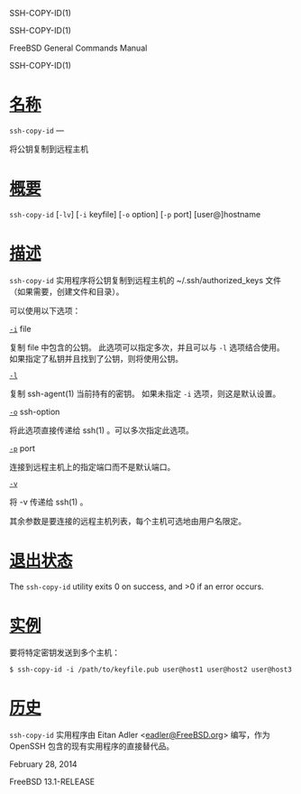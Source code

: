   SSH-COPY-ID(1)  

SSH-COPY-ID(1)

FreeBSD General Commands Manual

SSH-COPY-ID(1)

[名称](#__u540D___u79F0_)
=======================

`ssh-copy-id` —

将公钥复制到远程主机

[概要](#__u6982___u8981_)
=======================

`ssh-copy-id` \[`-lv`\] \[`-i` keyfile\] \[`-o` option\] \[`-p` port\] \[user@\]hostname

[描述](#__u63CF___u8FF0_)
=======================

`ssh-copy-id` 实用程序将公钥复制到远程主机的 ~/.ssh/authorized\_keys 文件（如果需要，创建文件和目录）。

可以使用以下选项：

[`-i`](#i) file

复制 file 中包含的公钥。 此选项可以指定多次，并且可以与 `-l` 选项结合使用。 如果指定了私钥并且找到了公钥，则将使用公钥。

[`-l`](#l)

复制 ssh-agent(1) 当前持有的密钥。 如果未指定 `-i` 选项，则这是默认设置。

[`-o`](#o) ssh-option

将此选项直接传递给 ssh(1) 。可以多次指定此选项。

[`-p`](#p) port

连接到远程主机上的指定端口而不是默认端口。

[`-v`](#v)

将 -v 传递给 ssh(1) 。

其余参数是要连接的远程主机列表，每个主机可选地由用户名限定。

[退出状态](#__u9000___u51FA___u72B6___u6001_)
=========================================

The `ssh-copy-id` utility exits 0 on success, and >0 if an error occurs.

[实例](#__u5B9E___u4F8B_)
=======================

要将特定密钥发送到多个主机：

`$ ssh-copy-id -i /path/to/keyfile.pub user@host1 user@host2 user@host3`

[历史](#__u5386___u53F2_)
=======================

`ssh-copy-id` 实用程序由 Eitan Adler <[eadler@FreeBSD.org](mailto:eadler@FreeBSD.org)\> 编写，作为 OpenSSH 包含的现有实用程序的直接替代品。

February 28, 2014

FreeBSD 13.1-RELEASE